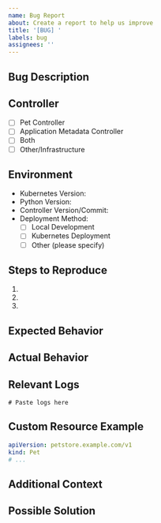 ```yaml
---
name: Bug Report
about: Create a report to help us improve
title: '[BUG] '
labels: bug
assignees: ''
---
```


## Bug Description
<!-- A clear and concise description of what the bug is -->

## Controller
<!-- Which controller is affected? -->
- [ ] Pet Controller
- [ ] Application Metadata Controller
- [ ] Both
- [ ] Other/Infrastructure

## Environment
- Kubernetes Version: <!-- e.g., 1.25.0 -->
- Python Version: <!-- e.g., 3.11.0 -->
- Controller Version/Commit: <!-- e.g., main branch commit hash -->
- Deployment Method:
  - [ ] Local Development
  - [ ] Kubernetes Deployment
  - [ ] Other (please specify)

## Steps to Reproduce
1. <!-- First Step -->
2. <!-- Second Step -->
3. <!-- And so on... -->

## Expected Behavior
<!-- What you expected to happen -->

## Actual Behavior
<!-- What actually happened -->

## Relevant Logs
<!-- Include any relevant logs, error messages, or screenshots -->
```
# Paste logs here
```

## Custom Resource Example
<!-- If applicable, provide the YAML of the resource that triggers the issue -->
```yaml
apiVersion: petstore.example.com/v1
kind: Pet
# ...
```

## Additional Context
<!-- Add any other context about the problem here -->

## Possible Solution
<!-- If you have suggestions on how to fix the issue -->